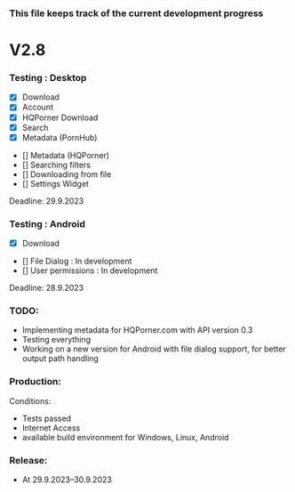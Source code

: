 ### This file keeps track of the current development progress


# V2.8

### Testing : Desktop

- [x] Download
- [x] Account
- [x] HQPorner Download
- [x] Search
- [x] Metadata (PornHub)
- [] Metadata (HQPorner)
- [] Searching filters
- [] Downloading from file
- [] Settings Widget

Deadline: 29.9.2023

### Testing : Android

- [x] Download
- [] File Dialog : In development
- [] User permissions : In development

Deadline: 28.9.2023

### TODO:

- Implementing metadata for HQPorner.com with API version 0.3
- Testing everything
- Working on a new version for Android with file dialog support, for better output path handling

### Production:

Conditions:

- Tests passed
- Internet Access
- available build environment for Windows, Linux, Android


### Release:

- At 29.9.2023–30.9.2023